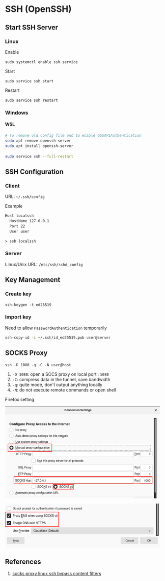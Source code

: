 # SSH \(OpenSSH\)

## Start SSH Server

### Linux

Enable

`sudo systemctl enable ssh.service`

Start

`sudo service ssh start`

Restart

`sudo service ssh restart`

### Windows

#### WSL

```bash
# To remove old config file and to enable GSSAPIAuthentication
sudo apt remove openssh-server
sudo apt install openssh-server

sudo service ssh --full-restart
```

## SSH Configuration

### Client

URL: `~/.ssh/config`

Example

```bash
Host localssh
  HostName 127.0.0.1
  Port 22
  User user
```

`> ssh localssh`

### Server

Linux/Unix URL: `/etc/ssh/sshd_config`

## Key Management

### Create key

```text
ssh-keygen -t ed25519
```

### Import key

Need to allow `PasswordAuthentication` temporarily

```bash
ssh-copy-id -i ~/.ssh/id_ed25519.pub user@server
```

## SOCKS Proxy

```text
ssh -D 1080 -q -C -N user@host
```

1. `-D 1080`: open a SOCS proxy on local port `:1080`
2. `-C`: compress data in the tunnel, save bandwidth
3. `-q`: quite mode, don't output anything locally
4. `-N`: do not execute remote commands or open shell

Firefox setting

![](../.gitbook/assets/image.png)

![](../.gitbook/assets/image%20%281%29.png)

## References

1. [socks proxy linux ssh bypass content filters](https://ma.ttias.be/socks-proxy-linux-ssh-bypass-content-filters/)

